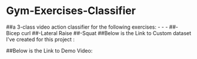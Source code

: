 # Gym-Exercises-Classifier
##a 3-class video action classifier for the following exercises: - - - 
##-Bicep curl
##-Lateral Raise
##-Squat
##Below is the Link to Custom dataset I've created for this project : 


##Below is the Link to Demo Video: 

